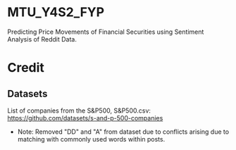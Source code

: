 # MTU_Y4S2_FYP
Predicting Price Movements of Financial Securities using Sentiment Analysis of Reddit Data.

# Credit
## Datasets
List of companies from the S&P500, S&P500.csv:
https://github.com/datasets/s-and-p-500-companies

* Note:
Removed "DD" and "A" from dataset due to conflicts arising due to matching with commonly used words within posts.